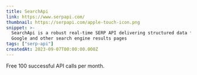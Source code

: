 ```yaml
---
title: SearchApi
link: https://www.serpapi.com/
thumbnail: https://serpapi.com/apple-touch-icon.png
snippet: >-
  SearchApi is a robust real-time SERP API delivering structured data from
  Google and other search engine results pages
tags: ["serp-api"]
createdAt: 2023-09-07T00:00:00.000Z
---
```

Free 100 successful API calls per month.
